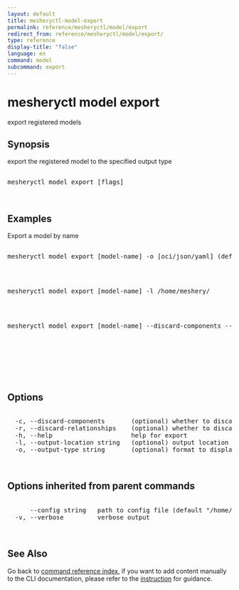 ```yaml
---
layout: default
title: mesheryctl-model-export
permalink: reference/mesheryctl/model/export
redirect_from: reference/mesheryctl/model/export/
type: reference
display-title: "false"
language: en
command: model
subcommand: export
---
```


# mesheryctl model export

export registered models

## Synopsis

export the registered model to the specified output type
<pre class='codeblock-pre'>
<div class='codeblock'>
mesheryctl model export [flags]

</div>
</pre> 

## Examples

Export a model by name
<pre class='codeblock-pre'>
<div class='codeblock'>
mesheryctl model export [model-name] -o [oci/json/yaml] (default is oci)

</div>
</pre> 

<pre class='codeblock-pre'>
<div class='codeblock'>
mesheryctl model export [model-name] -l /home/meshery/

</div>
</pre> 

<pre class='codeblock-pre'>
<div class='codeblock'>
mesheryctl model export [model-name] --discard-components --discard-relationships

</div>
</pre> 

<pre class='codeblock-pre'>
<div class='codeblock'>
    

</div>
</pre> 

## Options

<pre class='codeblock-pre'>
<div class='codeblock'>
  -c, --discard-components       (optional) whether to discard components in the exported model definition (default = false)
  -r, --discard-relationships    (optional) whether to discard relationships in the exported model definition (default = false)
  -h, --help                     help for export
  -l, --output-location string   (optional) output location (default = current directory) (default "./")
  -o, --output-type string       (optional) format to display in [oci|json|yaml] (default = oci) (default "oci")

</div>
</pre>

## Options inherited from parent commands

<pre class='codeblock-pre'>
<div class='codeblock'>
      --config string   path to config file (default "/home/runner/.meshery/config.yaml")
  -v, --verbose         verbose output

</div>
</pre>

## See Also

Go back to [command reference index](/reference/mesheryctl/), if you want to add content manually to the CLI documentation, please refer to the [instruction](/project/contributing/contributing-cli#preserving-manually-added-documentation) for guidance.

